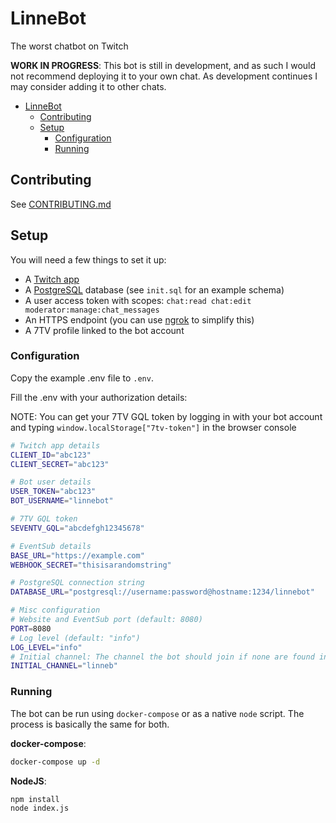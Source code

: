 # LinneBot

The worst chatbot on Twitch

**WORK IN PROGRESS**: This bot is still in development, and as such I would not recommend deploying it to your own chat. As development continues I may consider adding it to other chats.

-   [LinneBot](#linnebot)
    -   [Contributing](#contributing)
    -   [Setup](#setup)
        -   [Configuration](#configuration)
        -   [Running](#running)

## Contributing

See [CONTRIBUTING.md](CONTRIBUTING.md)

## Setup

You will need a few things to set it up:

-   A [Twitch app](https://dev.twitch.tv/console)
-   A [PostgreSQL](https://hub.docker.com/_/postgres) database (see `init.sql` for an example schema)
-   A user access token with scopes: `chat:read chat:edit moderator:manage:chat_messages`
-   An HTTPS endpoint (you can use [ngrok](https://ngrok.com/) to simplify this)
-   A 7TV profile linked to the bot account

### Configuration

Copy the example .env file to `.env`.

Fill the .env with your authorization details:

NOTE: You can get your 7TV GQL token by logging in with your bot account and typing `window.localStorage["7tv-token"]` in the browser console

```sh
# Twitch app details
CLIENT_ID="abc123"
CLIENT_SECRET="abc123"

# Bot user details
USER_TOKEN="abc123"
BOT_USERNAME="linnebot"

# 7TV GQL token
SEVENTV_GQL="abcdefgh12345678"

# EventSub details
BASE_URL="https://example.com"
WEBHOOK_SECRET="thisisarandomstring"

# PostgreSQL connection string
DATABASE_URL="postgresql://username:password@hostname:1234/linnebot"

# Misc configuration
# Website and EventSub port (default: 8080)
PORT=8080
# Log level (default: "info")
LOG_LEVEL="info"
# Initial channel: The channel the bot should join if none are found in the database (only needed for first time setup)
INITIAL_CHANNEL="linneb"
```

### Running

The bot can be run using `docker-compose` or as a native `node` script. The process is basically the same for both.

**docker-compose**:

```sh
docker-compose up -d
```

**NodeJS**:

```sh
npm install
node index.js
```
